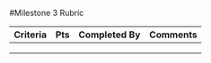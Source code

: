 #Milestone 3 Rubric

| Criteria | Pts | Completed By| Comments|
| :---     | :---| :---        | :---    |
| | | | |
| | | | |
| | | | |

